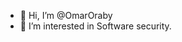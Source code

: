 - 👋 Hi, I’m @OmarOraby
- 👀 I’m interested in Software security.

<!---
OmarOraby/OmarOraby is a ✨ special ✨ repository because its `README.md` (this file) appears on your GitHub profile.
You can click the Preview link to take a look at your changes.
--->

